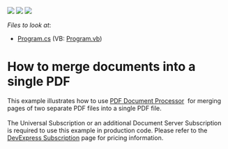 <!-- default badges list -->
![](https://img.shields.io/endpoint?url=https://codecentral.devexpress.com/api/v1/VersionRange/128595598/14.1.3%2B)
[![](https://img.shields.io/badge/Open_in_DevExpress_Support_Center-FF7200?style=flat-square&logo=DevExpress&logoColor=white)](https://supportcenter.devexpress.com/ticket/details/T114298)
[![](https://img.shields.io/badge/📖_How_to_use_DevExpress_Examples-e9f6fc?style=flat-square)](https://docs.devexpress.com/GeneralInformation/403183)
<!-- default badges end -->
<!-- default file list -->
*Files to look at*:

* [Program.cs](./CS/PdfMergeExample/Program.cs) (VB: [Program.vb](./VB/PdfMergeExample/Program.vb))
<!-- default file list end -->
# How to merge documents into a single PDF


<p>This example illustrates how to use <a href="https://documentation.devexpress.com/#DocumentServer/CustomDocument16491">PDF Document Processor</a>  for merging pages of two separate PDF files into a single PDF file.<br><br>The Universal Subscription or an additional Document Server Subscription is required to use this example in production code. Please refer to the <a href="https://www.devexpress.com/Subscriptions/">DevExpress Subscription</a> page for pricing information. </p>

<br/>


